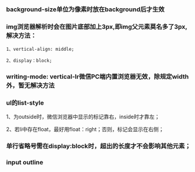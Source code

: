 ### background-size单位为像素时放在background后才生效

### img浏览器解析时会在图片底部加上3px,即img父元素莫名多了3px,解决方法：

`1、vertical-align: middle;`

`2、display：block;`

### writing-mode: vertical-lr微信PC端内置浏览器无效，除规定width外，暂无解决方法

### ul的list-style

1、为outside时，微信浏览器中显示的标记靠右，inside时才靠左；

2、若li中存在float，最好用float：right；否则，标记会显示在右侧；

### 单行省略号需在display:block时，超出的长度才不会影响其他元素；

### input outline



